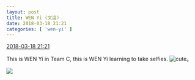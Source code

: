 ```yaml
---
layout: post
title: WEN Yi (文溢)
date: 2018-03-18 21:21
categories: [ 'wen-yi' ]
---
```


<div class="weibo-info">
  <a href="https://weibo.com/6507106244/G7Z8mEzJ0">2018-03-18 21:21</a>
</div>

This is WEN Yi in Team C, this is WEN Yi learning to take selfies. ![cute](https://img.t.sinajs.cn/t4/appstyle/expression/ext/normal/14/tza_org.gif)。

<!-- more -->

<a href="https://wx2.sinaimg.cn/mw690/0076n9Awgy1fphabi41k0j30qo0zke81.jpg">
  <img class="weibo-pic-preview" src="https://wx2.sinaimg.cn/orj360/0076n9Awgy1fphabi41k0j30qo0zke81.jpg" />
</a>
